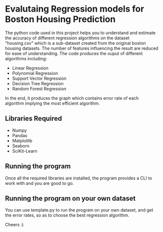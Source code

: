 # Evalutaing Regression models for Boston Housing Prediction

The python code used in this project helps you to understand and estimate the accuracy of different regression algorithms on the dataset "housing.csv" which is a sub-dataset created from the original boston housing datasets. The number of features influencing the result are reduced for ease of understanding. The code produces the ouput of different algorithms including:
* Linear Regression
* Polynomial Regression
* Support Vector Regression
* Decision Tree Regression
* Random Forest Regression

In the end, it produces the graph which contains error rate of each algorithm implying the most efficient algorithm.

## Libraries Required
* Numpy
* Pandas
* Matplotlib
* Seaborn
* SciKit-Learn

## Running the program
Once all the required libraries are installed, the program provides a CLI to work with and you are good to go.

## Running the program on your own dataset
You can use template.py to run the program on your own dataset, and get the error rates, so as to choose the best regression algorithm. 

Cheers :)